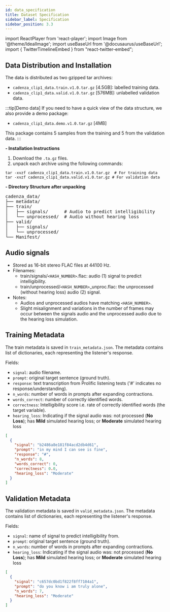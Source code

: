 ```yaml
---
id: data_specification
title: Dataset Specification
sidebar_label: Specification
sidebar_position: 3.3
---
```

import ReactPlayer from 'react-player';
import Image from '@theme/IdealImage';
import useBaseUrl from '@docusaurus/useBaseUrl';
import { TwitterTimelineEmbed } from "react-twitter-embed";


## Data Distribution and Installation

The data is distributed as two gzipped tar archives:

* `cadenza_clip1_data.train.v1.0.tar.gz` [4.5GB]: labelled training data.
* `cadenza_clip1_data.valid.v1.0.tar.gz` [576MB]: unlabelled validation data.

:::tip[Demo data]
If you need to have a quick view of the data structure, we also provide a demo package:
* `cadenza_clip1_data.demo.v1.0.tar.gz` [4MB]

This package contains 5 samples from the training and 5 from the validation data.
:::

**- Installation Instructions**

1. Download the `.ta.gz` files.
2. unpack each archive using the following commands:
```shell showLineNumbers=1
tar -xvzf cadenza_clip1_data.train.v1.0.tar.gz  # For training data
tar -xvzf cadenza_clip1_data.valid.v1.0.tar.gz # For validation data
```

**- Directory Structure after unpacking**

<pre>
cadenza_data/
├── metadata/
├── train/
│   ├── signals/      # Audio to predict intelligibility
│   └── unprocessed/  # Audio without hearing loss
├── valid/
│   ├── signals/
│   └── unprocessed/
└── Manifest/
</pre>

## Audio signals

* Stored as 16-bit stereo FLAC files at 44100 Hz.
* Filenames:
    * train/signals/`<HASH_NUMBER>`.flac: audio (1) signal to predict intelligibility.
    * train/unprocessed/`<HASH_NUMBER>`_unproc.flac: the unprocessed (without hearing loss) audio (2) signal.
* Notes:
  * Audios and unprocessed audios have matching `<HASH_NUMBER>`.   
  * Slight misalignment and variations in the number of frames may occur between the signals audio and the unprocessed audio due to the hearing loss simulation.



## Training Metadata

The train metadata is saved in `train_metadata.json`. 
The metadata contains list of dictionaries, each representing the listener's response.

Fields:
* `signal`: audio filename.
* `prompt`: original target sentence (ground truth).
* `response`: text transcription from Prolific listening tests ('#' indicates no response/understanding).
* `n_words`: number of words in prompts after expanding contractions.
* `words_correct`: number of correctly identified words.
* `correctness`: Intelligibility score i.e. rate of correctly identified words (the target variable).
* `hearing_loss`: Indicating if the signal audio was: not processed (**No Loss**); has **Mild** simulated hearing loss; or **Moderate** simulated hearing loss 

```json title="cadenza_data/metadata/train_metadata.json"
[
  {
    "signal": "b2486a8e181f84acd2db4d61",
    "prompt": "in my mind I can see is fine",
    "response": "#",
    "n_words": 8,
    "words_correct": 0,
    "correctness": 0.0,
    "hearing_loss": "Moderate"
  }
]
```

## Validation Metadata

The validation metadata is saved in `valid_metadata.json`.
The metadata contains list of dictionaries, each representing the listener's response.

Fields:
* `signal`: name of signal to predict intelligibility from.
* `prompt`: original target sentence (ground truth). 
* `n_words`: number of words in prompts after expanding contractions.
* `hearing_loss`: Indicating if the signal audio was: not processed (**No Loss**); has **Mild** simulated hearing loss; or **Moderate** simulated hearing loss

```json title="cadenza_data/metadata/valid_metadata.json"
[
  {
    "signal": "c657dc0bd1f822f8ff7104a1",
    "prompt": "do you know i am truly alone",
    "n_words": 7,
    "hearing_loss": "Moderate"
  }
]
```



  